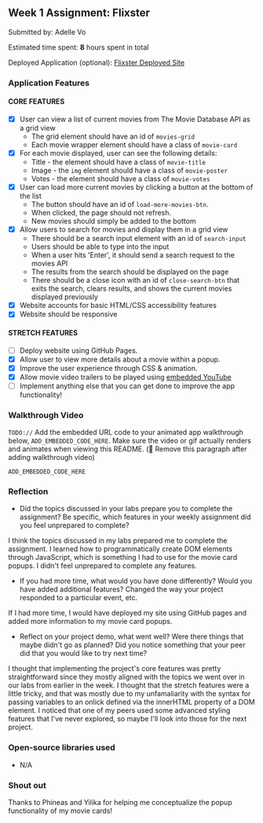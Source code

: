 ## Week 1 Assignment: Flixster

Submitted by: Adelle Vo 

Estimated time spent: **8** hours spent in total

Deployed Application (optional): [Flixster Deployed Site](ADD_LINK_HERE)

### Application Features

#### CORE FEATURES

- [x] User can view a list of current movies from The Movie Database API as a grid view
  - The grid element should have an id of `movies-grid`
  - Each movie wrapper element should have a class of `movie-card`
- [x] For each movie displayed, user can see the following details:
  - Title - the element should have a class of `movie-title`
  - Image - the `img` element should have a class of `movie-poster`
  - Votes - the element should have a class of `movie-votes`
- [x] User can load more current movies by clicking a button at the bottom of the list
  - The button should have an id of `load-more-movies-btn`.
  - When clicked, the page should not refresh.
  - New movies should simply be added to the bottom
- [x] Allow users to search for movies and display them in a grid view
  - There should be a search input element with an id of `search-input`
  - Users should be able to type into the input
  - When a user hits 'Enter', it should send a search request to the movies API
  - The results from the search should be displayed on the page
  - There should be a close icon with an id of `close-search-btn` that exits the search, clears results, and shows the current movies displayed previously
- [x] Website accounts for basic HTML/CSS accessibility features
- [x] Website should be responsive

#### STRETCH FEATURES

- [ ] Deploy website using GitHub Pages. 
- [x] Allow user to view more details about a movie within a popup.
- [x] Improve the user experience through CSS & animation.
- [x] Allow movie video trailers to be played using [embedded YouTube](https://support.google.com/youtube/answer/171780?hl=en)
- [ ] Implement anything else that you can get done to improve the app functionality!

### Walkthrough Video

`TODO://` Add the embedded URL code to your animated app walkthrough below, `ADD_EMBEDDED_CODE_HERE`. Make sure the video or gif actually renders and animates when viewing this README. (🚫 Remove this paragraph after adding walkthrough video)

`ADD_EMBEDDED_CODE_HERE`

### Reflection

* Did the topics discussed in your labs prepare you to complete the assignment? Be specific, which features in your weekly assignment did you feel unprepared to complete?

I think the topics discussed in my labs prepared me to complete the assignment. I learned how to programmatically create DOM elements through JavaScript, which is something I had to use for the movie card popups. I didn't feel unprepared to complete any features. 

* If you had more time, what would you have done differently? Would you have added additional features? Changed the way your project responded to a particular event, etc.
  
If I had more time, I would have deployed my site using GitHub pages and added more information to my movie card popups.

* Reflect on your project demo, what went well? Were there things that maybe didn't go as planned? Did you notice something that your peer did that you would like to try next time?

I thought that implementing the project's core features was pretty straightforward since they mostly aligned with the topics we went over in our labs from earlier in the week. I thought that the stretch features were a little tricky, and that was mostly due to my unfamaliarity with the syntax for passing variables to an onlick defined via the innerHTML property of a DOM element. I noticed that one of my peers used some advanced styling features that I've never explored, so maybe I'll look into those for the next project. 

### Open-source libraries used

- N/A

### Shout out

Thanks to Phineas and Yilika for helping me conceptualize the popup functionality of my movie cards! 

